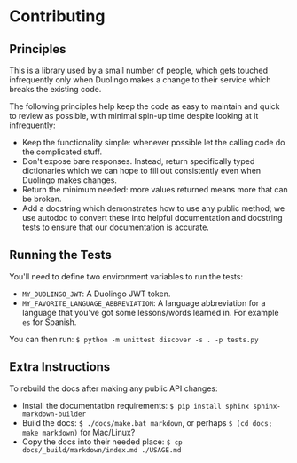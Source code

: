 # Contributing

## Principles

This is a library used by a small number of people, which gets touched infrequently only when Duolingo makes a change to their service which breaks the existing code.

The following principles help keep the code as easy to maintain and quick to review as possible, with minimal spin-up time despite looking at it infrequently:
  * Keep the functionality simple: whenever possible let the calling code do the complicated stuff.
  * Don't expose bare responses. Instead, return specifically typed dictionaries which we can hope to fill out consistently even when Duolingo makes changes.
  * Return the minimum needed: more values returned means more that can be broken.
  * Add a docstring which demonstrates how to use any public method; we use autodoc to convert these into helpful documentation and docstring tests to ensure that our documentation is accurate.

## Running the Tests

You'll need to define two environment variables to run the tests:
  * `MY_DUOLINGO_JWT`: A Duolingo JWT token.
  * `MY_FAVORITE_LANGUAGE_ABBREVIATION`: A language abbreviation for a language that you've got some lessons/words learned in. For example `es` for Spanish.

You can then run: `$ python -m unittest discover -s . -p tests.py`

## Extra Instructions

To rebuild the docs after making any public API changes:
  * Install the documentation requirements: `$ pip install sphinx sphinx-markdown-builder`
  * Build the docs: `$ ./docs/make.bat markdown`, or perhaps `$ (cd docs; make markdown)` for Mac/Linux?
  * Copy the docs into their needed place: `$ cp docs/_build/markdown/index.md ./USAGE.md`

